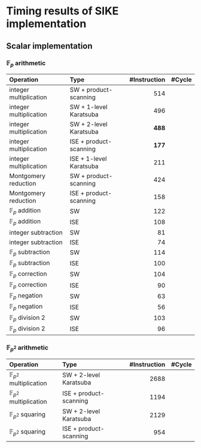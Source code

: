 # Timing results of SIKE implementation 

## Scalar implementation

### $\mathbb{F}_p$ arithmetic

| Operation                  | Type                    | #Instruction | #Cycle |
| :------------------------- | :---------------------- | ------------:| ------:|
| integer multiplication     | SW  + product-scanning  |        514   |        |
| integer multiplication     | SW  + 1-level Karatsuba |        496   |        |
| integer multiplication     | SW  + 2-level Karatsuba |      **488** |        |
| integer multiplication     | ISE + product-scanning  |      **177** |        |
| integer multiplication     | ISE + 1-level Karatsuba |        211   |        |
| Montgomery reduction       | SW  + product-scanning  |        424   |        |
| Montgomery reduction       | ISE + product-scanning  |        158   |        |
| $\mathbb{F}_p$ addition    | SW                      |        122   |        |
| $\mathbb{F}_p$ addition    | ISE                     |        108   |        |
| integer subtraction        | SW                      |         81   |        |
| integer subtraction        | ISE                     |         74   |        |
| $\mathbb{F}_p$ subtraction | SW                      |        114   |        |
| $\mathbb{F}_p$ subtraction | ISE                     |        100   |        |
| $\mathbb{F}_p$ correction  | SW                      |        104   |        |
| $\mathbb{F}_p$ correction  | ISE                     |         90   |        |
| $\mathbb{F}_p$ negation    | SW                      |         63   |        |
| $\mathbb{F}_p$ negation    | ISE                     |         56   |        |
| $\mathbb{F}_p$ division 2  | SW                      |        103   |        |
| $\mathbb{F}_p$ division 2  | ISE                     |         96   |        |

### $\mathbb{F}_{p^2}$ arithmetic

| Operation                             | Type                    | #Instruction | #Cycle |
| :------------------------------------ | :---------------------- | ------------:| ------:|
| $\mathbb{F}_{p^2}$ multiplication     | SW  + 2-level Karatsuba |       2688   |        |
| $\mathbb{F}_{p^2}$ multiplication     | ISE + product-scanning  |       1194   |        |
| $\mathbb{F}_{p^2}$ squaring           | SW  + 2-level Karatsuba |       2129   |        |
| $\mathbb{F}_{p^2}$ squaring           | ISE + product-scanning  |        954   |        |